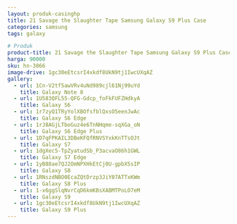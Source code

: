 ```yaml
---
layout: produk-casinghp
title: 21 Savage the Slaughter Tape Samsung Galaxy S9 Plus Case
categories: samsung
tags: galaxy

# Produk
product-title: 21 Savage the Slaughter Tape Samsung Galaxy S9 Plus Case
harga: 90000
sku: hn-3866
image-drive: 1gc30eEtcsrI4xkdf8UkN9tj1IwcUXqAZ
gallery:
  - url: 1Cn-V2tf5awVRv4uNd989cjl61Nj99uYd
    title: Galaxy Note 8
  - url: 1U583QFL55-QFG-Gdcp_foFkFUFZHdkyA
    title: Galaxy S6
  - url: 1r7zyQ1TRyYolXBOfsfblQxsO5eenJwAc
    title: Galaxy S6 Edge
  - url: 1rJ8AGjLTboGuz4e6TnNHqme-sqXGa_oN
    title: Galaxy S6 Edge Plus
  - url: 1D7qFPKAIL3DBeKFQfRNVSYxkKnTTsOJt
    title: Galaxy S7
  - url: 1dgXec5-TpZyatudSb_P3acvaO86h1GWL
    title: Galaxy S7 Edge
  - url: 1yB88ae7QJ2OmNPXHkEtCj0U-gpbX5sIP
    title: Galaxy S8
  - url: 1RNszdNBO0EcaZQtDrzp3JiY07ATTxKWm
    title: Galaxy S8 Plus
  - url: 1-x6ggSlqNvrCqD6kmKBsXABMTPoLO7eM
    title: Galaxy S9
  - url: 1gc30eEtcsrI4xkdf8UkN9tj1IwcUXqAZ
    title: Galaxy S9 Plus
---
```

